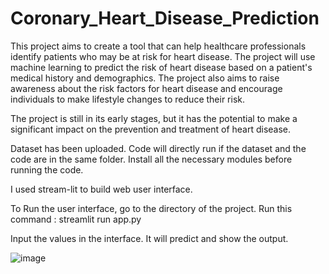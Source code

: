 # Coronary_Heart_Disease_Prediction

This project aims to create a tool that can help healthcare professionals identify patients who may be at risk for heart disease. The project will use machine learning to predict the risk of heart disease based on a patient's medical history and demographics. The project also aims to raise awareness about the risk factors for heart disease and encourage individuals to make lifestyle changes to reduce their risk.

The project is still in its early stages, but it has the potential to make a significant impact on the prevention and treatment of heart disease.

Dataset has been uploaded. Code will directly run if the dataset and the code are in the same folder.
Install all the necessary modules before running the code.

I used stream-lit to build web user interface.

To Run the user interface, go to the directory of the project.
Run this command : streamlit run app.py

Input the values in the interface. It will predict and show the output.

![image](https://user-images.githubusercontent.com/113804196/235281658-23057084-8882-4374-877a-d21e53e66458.png)

